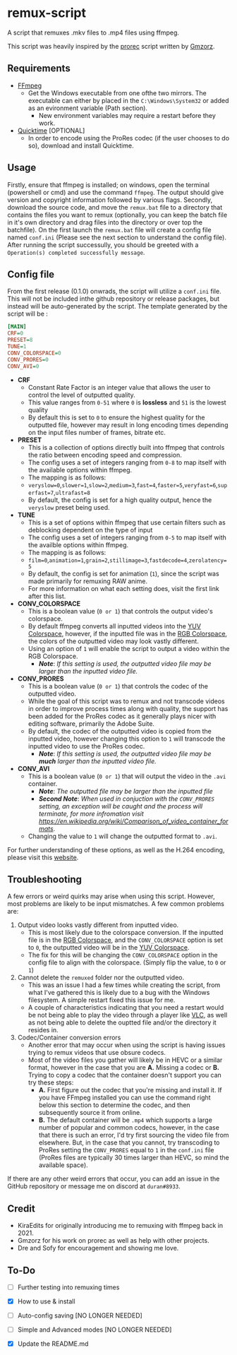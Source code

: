 # remux-script

A script that remuxes .mkv files to .mp4 files using ffmpeg.

This script was heavily inspired by the [prorec](https://github.com/gmzorz/prerecs) script written by [Gmzorz](https://github.com/gmzorz).

## Requirements

-   [FFmpeg](https://ffmpeg.org/download.html)
    -   Get the Windows executable from one ofthe two mirrors. The executable can either by placed in the `C:\Windows\System32` or added as an evironment variable (Path section).
        -   New environment variables may require a restart before they work.
-   [Quicktime](https://support.apple.com/kb/dl837?locale=en_US) [OPTIONAL]
    -   In order to encode using the ProRes codec (if the user chooses to do so), download and install Quicktime.

## Usage

Firstly, ensure that ffmpeg is installed; on windows, open the terminal (powershell or cmd) and use the command `ffmpeg`. The output should give version and copyright information followed by various flags. Secondly, download the source code, and move the `remux.bat` file to a directory that contains the files you want to remux (optionally, you can keep the batch file in it's own directory and drag files into the directory or over top the batchfile). On the first launch the `remux.bat` file will create a config file named `conf.ini` (Please see the next section to understand the config file). After running the script successully, you should be greeted with a `Operation(s) completed successfully message`.



## Config file

From the first release (0.1.0) onwrads, the script will utilize a `conf.ini` file. This will not be included inthe github repository or release packages, but instead will be auto-generated by the script. The template generated by the script will be :

```ini
[MAIN]
CRF=0
PRESET=8
TUNE=1
CONV_COLORSPACE=0
CONV_PRORES=0
CONV_AVI=0
```
-   **CRF** 
    -   Constant Rate Factor is an integer value that allows the user to control the level of outputted quality. 
    -   This value ranges from `0-51` where `0` is **lossless** and `51` is the lowest quality
    -   By default this is set to `0` to ensure the highest quality for the outputted file, however may result in long encoding times depending on the input files number of frames, bitrate etc.
-   **PRESET**
    -   This is a collection of options directly built into ffmpeg that controls the ratio between encoding speed and compression.
    -   The config uses a set of integers ranging from `0-8` to map itself with the available options within ffmpeg. 
    -   The mapping is as follows:
    -   `veryslow=0`,`slower=1`,`slow=2`,`medium=3`,`fast=4`,`faster=5`,`veryfast=6`,`superfast=7`,`ultrafast=8`
    -   By default, the config is set for a high quality output, hence the `veryslow` preset being used.
-   **TUNE**
    -   This is a set of options within ffmpeg that use certain filters such as deblocking dependent on the type of input
    -   The config uses a set of integers ranging from `0-5` to map itself with the availble options within ffmpeg.
    -   The mapping is as follows:
    -   `film=0`,`animation=1`,`grain=2`,`stillimage=3`,`fastdecode=4`,`zerolatency=5`
    -   By default, the config is set for animation (`1`), since the script was made primarily for remuxing RAW anime.
    -   For more information on what each setting does, visit the first link after this list.
-   **CONV_COLORSPACE**
    -   This is a boolean value (`0 or 1`) that controls the output video's colorspace.
    -   By default ffmpeg converts all inputted videos into the [YUV Colorspace](https://en.wikipedia.org/wiki/YUV), however, if the inputted file was in the [RGB Colorspace](https://en.wikipedia.org/wiki/RGB_color_model), the colors of the outputted video may look vastly different.
    -   Using an option of `1` will enable the script to output a video within the RGB Colorspace.
        -   ***Note***: *If this setting is used, the outputted video file may be larger than the inputted video file.*
-   **CONV_PRORES**
    -   This is a boolean value (`0 or 1`) that controls the codec of the outputted video.
    -   While the goal of this script was to remux and not transcode videos in order to improve process times along with quality, the support has been added for the ProRes codec as it generally plays nicer with editing software, primarily the Adobe Suite.
    -   By default, the codec of the outputted video is copied from the inputted video, however changing this option to `1` will transcode the inputted video to use the ProRes codec.
        -   ***Note***: *If this setting is used, the outputted video file may be **much** larger than the inputted video file.*
-   **CONV_AVI**
    -   This is a boolean value (`0 or 1`) that will output the video in the `.avi` container.
        -   ***Note***: *The outputted file may be larger than the inputted file*
        -   ***Second Note***: *When used in conjuction with the `CONV_PRORES` setting, an exception will be caught and the process will terminate, for more infromation visit https://en.wikipedia.org/wiki/Comparison_of_video_container_formats*.
    -   Changing the value to `1` will change the outputted format to `.avi`.

For further understanding of these options, as well as the H.264 encoding, please visit this [website](https://trac.ffmpeg.org/wiki/Encode/H.264).

## Troubleshooting

A few errors or weird quirks may arise when using this script. However, most problems are likely to be input mismatches. A few common problems are:

1.  Output video looks vastly different from inputted video.
    -   This is most likely due to the colorspace conversion. If the inputted file is in the [RGB Colorspace](https://en.wikipedia.org/wiki/RGB_color_model), and the `CONV_COLORSPACE` option is set to `0`, the outputted video will be in the [YUV Colorspace](https://en.wikipedia.org/wiki/YUV).
    -   The fix for this will be changing the `CONV_COLORSPACE` option in the config file to align with the colorspace. (Simply flip the value, to `0` or `1`)
2.  Cannot delete the `remuxed` folder nor the outputted video.
    -   This was an issue I had a few times while creating the script, from what I've gathered this is likely due to a bug with the Windows filesystem. A simple restart fixed this issue for me.
    -   A couple of characteristics indicating that you need a restart would be not being able to play the video through a player like [VLC](https://www.videolan.org/vlc/), as well as not being able to delete the ouptted file and/or the directory it resides in.
3.  Codec/Container conversion errors
    -   Another error that may occur when using the script is having issues trying to remux videos that use obsure codecs.
    -   Most of the video files you gather will likely be in HEVC or a similar format, however in the case that you are **A.** Missing a codec or **B.** Trying to copy a codec that the container doesn't support you can try these steps:
        -   **A.** First figure out the codec that you're missing and install it. If you have FFmpeg installed you can use the command right below this section to determine the codec, and then subsequently source it from online.
        -   **B.** The default container will be `.mp4` which supports a large number of popular and common codecs, however, in the case that there is such an error, I'd try first sourcing the video file from elsewhere. But, in the case that you cannot, try transcoding to ProRes setting the `CONV_PRORES` equal to `1` in the `conf.ini` file (ProRes files are typically 30 times larger than HEVC, so mind the available space).

If there are any other weird errors that occur, you can add an issue in the GitHub repository or message me on discord at `duran#8933`. 

## Credit

-   KiraEdits for originally introducing me to remuxing with ffmpeg back in 2021.
-   Gmzorz for his work on prorec as well as help with other projects.
-   Dre and Sofy for encouragement and showing me love.

## To-Do

-   [ ] Further testing into remuxing times
-   [x] How to use & install
-   [ ] Auto-config saving [NO LONGER NEEDED]
-   [ ] Simple and Advanced modes [NO LONGER NEEDED]
-   [x] Update the README.md



